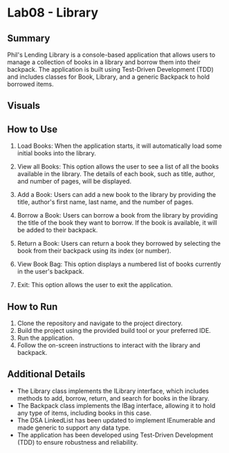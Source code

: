 # Lab08 - Library

## Summary

Phil's Lending Library is a console-based application that allows users to manage a collection of books in a library and borrow them into their backpack. The application is built using Test-Driven Development (TDD) and includes classes for Book, Library, and a generic Backpack to hold borrowed items.

## Visuals



## How to Use

1.  Load Books:  When the application starts, it will automatically load some initial books into the library.

2.  View all Books:  This option allows the user to see a list of all the books available in the library. The details of each book, such as title, author, and number of pages, will be displayed.

3.  Add a Book:  Users can add a new book to the library by providing the title, author's first name, last name, and the number of pages.

4.  Borrow a Book:  Users can borrow a book from the library by providing the title of the book they want to borrow. If the book is available, it will be added to their backpack.

5.  Return a Book:  Users can return a book they borrowed by selecting the book from their backpack using its index (or number).

6.  View Book Bag:  This option displays a numbered list of books currently in the user's backpack.

7.  Exit:  This option allows the user to exit the application.

## How to Run

1. Clone the repository and navigate to the project directory.
2. Build the project using the provided build tool or your preferred IDE.
3. Run the application.
4. Follow the on-screen instructions to interact with the library and backpack.

## Additional Details

- The Library class implements the ILibrary interface, which includes methods to add, borrow, return, and search for books in the library.
- The Backpack class implements the IBag<T> interface, allowing it to hold any type of items, including books in this case.
- The DSA LinkedList has been updated to implement IEnumerable<int> and made generic to support any data type.
- The application has been developed using Test-Driven Development (TDD) to ensure robustness and reliability.
